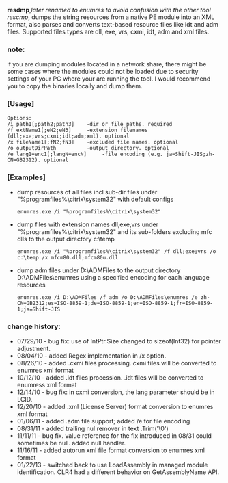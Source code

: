 **resdmp**,*later renamed to enumres to avoid confusion with the other tool rescmp*, dumps the string resources from a native PE module into an XML format,
also parses and converts text-based resource files like idt and adm files. 
Supported files types are dll, exe, vrs, cxmi, idt, adm and xml files.

### note:
if you are dumping modules located in a network share, there might be some cases
where the modules could not be loaded due to security settings of your PC where 
your are running the tool. I would recommend you to copy the binaries locally and dump them.

### [Usage]
    Options:
    /i path1[;path2;path3]    -dir or file paths. required
    /f extName1[;eN2;eN3]     -extension filenames (dll;exe;vrs;cxmi;idt;adm;xml). optional
    /x fileName1[;fN2;fN3]    -excluded file names. optional
    /o outputDirPath          -output directory. optional
    /e lang1=enc1[;langN=encN]     -file encoding (e.g. ja=Shift-JIS;zh-CN=GB2312). optional

### [Examples]
- dump resources of all files incl sub-dir files under "%programfiles%\citrix\system32" with default configs

      enumres.exe /i "%programfiles%\citrix\system32"
- dump files with extension names dll,exe,vrs under "%programfiles%\citrix\system32" and its sub-folders excluding mfc dlls to the output directory c:\temp
 
      enumres.exe /i "%programfiles%\citrix\system32" /f dll;exe;vrs /o c:\temp /x mfcm80.dll;mfcm80u.dll
- dump adm files under D:\ADMFiles to the output directory D:\ADMFiles\enumres using a specified encoding for each language resources
  
      enumres.exe /i D:\ADMFiles /f adm /o D:\ADMFiles\enumres /e zh-CN=GB2312;es=ISO-8859-1;de=ISO-8859-1;en=ISO-8859-1;fr=ISO-8859-1;ja=Shift-JIS


### change history:
* 07/29/10 - bug fix: use of IntPtr.Size changed to sizeof(Int32) for pointer adjustment.
* 08/04/10 - added Regex implementation in /x option.
* 08/26/10 - added .cxmi files processing. cxmi files will be converted to enumres xml format  
* 10/12/10 - added .idt files procession. .idt files will be converted to enumress xml format     
* 12/14/10 - bug fix: in cxmi conversion, the lang parameter should be in LCID.
* 12/20/10 - added .xml (License Server) <strings> format conversion to enumres xml format
* 01/06/11 - added .adm file support; added /e for file encoding
* 08/31/11 - added trailing nul remover in text .Trim('\0')
* 11/11/11 - bug fix. value reference for the fix introduced in 08/31 could sometimes be null. added null handler.
* 11/16/11 - added autorun xml file <Autorun> format conversion to enumres xml format
* 01/22/13 - switched back to use LoadAssembly in managed module identification. CLR4 had a different behavior on GetAssemblyName API.
